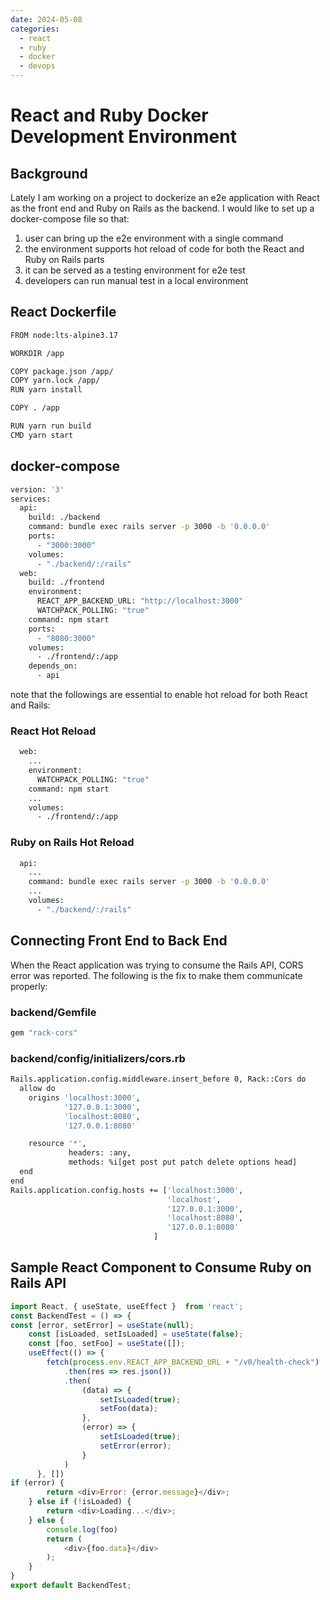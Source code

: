 ```yaml
---
date: 2024-05-08
categories:
  - react
  - ruby
  - docker
  - devops
---
```

# React and Ruby Docker Development Environment

## Background

Lately I am working on a project to dockerize an e2e application with React as the front end and Ruby on Rails as the backend. I would like to set up a docker-compose file so that:

1. user can bring up the e2e environment with a single command
1. the environment supports hot reload of code for both the React and Ruby on Rails parts
1. it can be served as a testing environment for e2e test
1. developers can run manual test in a local environment

<!-- more -->

## React Dockerfile

``` bash
FROM node:lts-alpine3.17

WORKDIR /app

COPY package.json /app/
COPY yarn.lock /app/
RUN yarn install

COPY . /app

RUN yarn run build
CMD yarn start
```

## docker-compose

``` bash
version: '3'
services:
  api:
    build: ./backend
    command: bundle exec rails server -p 3000 -b '0.0.0.0'
    ports:
      - "3000:3000"
    volumes:
      - "./backend/:/rails"
  web:
    build: ./frontend
    environment:
      REACT_APP_BACKEND_URL: "http://localhost:3000"
      WATCHPACK_POLLING: "true"
    command: npm start
    ports:
      - "8080:3000"
    volumes:
      - ./frontend/:/app
    depends_on:
      - api
```

note that the followings are essential to enable hot reload for both React and Rails:

### React Hot Reload
``` bash
  web:
    ...
    environment:
      WATCHPACK_POLLING: "true"
    command: npm start
    ...
    volumes:
      - ./frontend/:/app
```
### Ruby on Rails Hot Reload
``` bash 
  api:
    ...
    command: bundle exec rails server -p 3000 -b '0.0.0.0'
    ...
    volumes:
      - "./backend/:/rails"
```

## Connecting Front End to Back End

When the React application was trying to consume the Rails API, CORS error was reported. The following is the fix to make them communicate properly:

### backend/Gemfile

``` bash
gem "rack-cors"
```

### backend/config/initializers/cors.rb

``` bash
Rails.application.config.middleware.insert_before 0, Rack::Cors do
  allow do
    origins 'localhost:3000',
            '127.0.0.1:3000',
            'localhost:8080',
            '127.0.0.1:8080'

    resource '*',
             headers: :any,
             methods: %i[get post put patch delete options head]
  end
end
Rails.application.config.hosts += ['localhost:3000',
                                   'localhost',
                                   '127.0.0.1:3000',
                                   'localhost:8080',
                                   '127.0.0.1:8080'
                                ]
```

## Sample React Component to Consume Ruby on Rails API

``` js
import React, { useState, useEffect }  from 'react';
const BackendTest = () => {
const [error, setError] = useState(null);
    const [isLoaded, setIsLoaded] = useState(false);
    const [foo, setFoo] = useState([]);
    useEffect(() => {
        fetch(process.env.REACT_APP_BACKEND_URL + "/v0/health-check")
            .then(res => res.json())
            .then(
                (data) => {
                    setIsLoaded(true);
                    setFoo(data);
                },
                (error) => {
                    setIsLoaded(true);
                    setError(error);
                }
            )
      }, [])
if (error) {
        return <div>Error: {error.message}</div>;
    } else if (!isLoaded) {
        return <div>Loading...</div>;
    } else {
        console.log(foo)
        return (
            <div>{foo.data}</div>
        );
    }
}
export default BackendTest;
```
